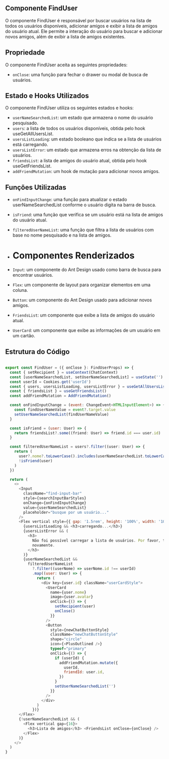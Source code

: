## **Componente FindUser**
O componente FindUser é responsável por buscar usuários na lista de todos os usuários disponíveis, adicionar amigos e exibir a lista de amigos do usuário atual. Ele permite a interação do usuário para buscar e adicionar novos amigos, além de exibir a lista de amigos existentes.
## **Propriedade**
O componente FindUser aceita as seguintes propriedades:
- `onClose`: uma função para fechar o drawer ou modal de busca de usuários.
## **Estado e Hooks Utilizados**
O componente FindUser utiliza os seguintes estados e hooks:

- `userNameSearchedList`: um estado que armazena o nome do usuário pesquisado.
- `users`: a lista de todos os usuários disponíveis, obtida pelo hook useGetAllUsersList.
- `usersListLoading`: um estado booleano que indica se a lista de usuários está carregando.
- `usersListError`: um estado que armazena erros na obtenção da lista de usuários.
- `friendsList`:   a lista de amigos do usuário atual, obtida pelo hook useGetFriendsList.
- `addFriendMutation`: um hook de mutação para adicionar novos amigos.
## **Funções Utilizadas**

- `onFindInputChange`: uma função para atualizar o estado userNameSearchedList conforme o usuário digita na barra de busca.
- `isFriend`: uma função que verifica se um usuário está na lista de amigos do usuário atual.         
- `filteredUserNameList`: uma função que filtra a lista de usuários com base no nome pesquisado e na lista de amigos.

- # **Componentes Renderizados**
- `Input`:  um componente do Ant Design usado como barra de busca para encontrar usuários.
- `Flex`: um componente de layout para organizar elementos em uma coluna.
- `Button`: um componente do Ant Design usado para adicionar novos amigos.
- `FriendsList`:  um componente que exibe a lista de amigos do usuário atual.
- `UserCard`:  um componente que exibe as informações de um usuário em um cartão.

## **Estrutura do Código**
```javascript

export const FindUser = ({ onClose }: FindUserProps) => {
  const { setRecipient } = useContext(ChatContext)
  const [userNameSearchedList, setUserNameSearchedList] = useState('')
  const userId = Cookies.get('userId')
  const { users, usersListLoading, usersListError } = useGetAllUsersList()
  const { friendsList } = useGetFriendsList()
  const addFriendMutation = AddFriendMutation()

  const onFindInputChange = (event: ChangeEvent<HTMLInputElement>) => {
    const findUserNameValue = event?.target.value
    setUserNameSearchedList(findUserNameValue)
  }

  const isFriend = (user: User) => {
    return friendsList?.some((friend: User) => friend.id === user.id)
  }

  const filteredUserNameList = users?.filter((user: User) => {
    return (
      user?.nome?.toLowerCase().includes(userNameSearchedList.toLowerCase()) &&
      !isFriend(user)
    )
  })

  return (
    <>
      <Input
        className="find-input-bar"
        style={searchInputBarStyles}
        onChange={onFindInputChange}
        value={userNameSearchedList}
        placeholder="busque por um usuário..."
      />
      <Flex vertical style={{ gap: '1.5rem', height: '100%', width: '100%' }}>
        {usersListLoading && <h3>carregando...</h3>}
        {usersListError && (
          <h3>
            Não foi possível carregar a lista de usuários. Por favor, tente
            novamente.
          </h3>
        )}
        {userNameSearchedList &&
          filteredUserNameList
            ?.filter((userNome) => userNome.id !== userId)
            .map((user: User) => {
              return (
                <div key={user.id} className="userCardStyle">
                  <UserCard
                    name={user.nome}
                    image={user.avatar}
                    onClick={() => {
                      setRecipient(user)
                      onClose()
                    }}
                  />
                  <Button
                    style={newChatButtonStyle}
                    className="newChatButtonStyle"
                    shape="circle"
                    icon={<PlusOutlined />}
                    typeof="primary"
                    onClick={() => {
                      if (userId) {
                        addFriendMutation.mutate({
                          userId,
                          friendId: user.id,
                        })
                      }
                      setUserNameSearchedList('')
                    }}
                  />
                </div>
              )
            })}
      </Flex>
      {!userNameSearchedList && (
        <Flex vertical gap={16}>
          <h3>Lista de amigos</h3> <FriendsList onClose={onClose} />
        </Flex>
      )}
    </>
  )
}


```